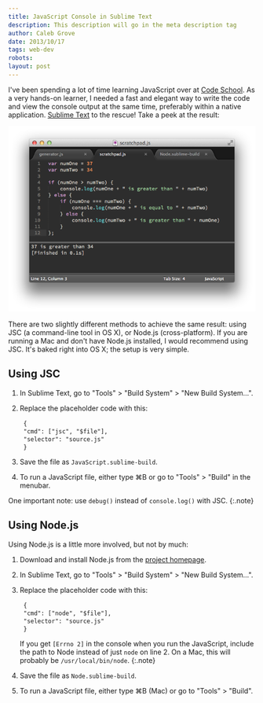 ```yaml
---
title: JavaScript Console in Sublime Text
description: This description will go in the meta description tag
author: Caleb Grove
date: 2013/10/17
tags: web-dev
robots:
layout: post
---
```


I've been spending a lot of time learning JavaScript over at [Code School](http://codeschool.com). As a very hands-on learner, I needed a fast and elegant way to write the code and view the console output at the same time, preferably within a native application. [Sublime Text](http://www.sublimetext.com) to the rescue! Take a peek at the result:

![Sublime Text Showcasing Javascript Console](/images/js-console-sublime-text-window.png)

There are two slightly different methods to achieve the same result: using JSC (a command-line tool in OS X), or Node.js (cross-platform). If you are running a Mac and don't have Node.js installed, I would recommend using JSC. It's baked right into OS X; the setup is very simple.

## Using JSC

1. In Sublime Text, go to "Tools" > "Build System" > "New Build System…".

2. Replace the placeholder code with this:

		{
		"cmd": ["jsc", "$file"],
		"selector": "source.js"
		}
	
3. Save the file as `JavaScript.sublime-build`.

4. To run a JavaScript file, either type <span class="key">⌘</span><span class="key">B</span> or go to "Tools" > "Build" in the menubar.

One important note: use `debug()` instead of `console.log()` with JSC.
{:.note}

## Using Node.js

Using Node.js is a little more involved, but not by much:

1. Download and install Node.js from the [project homepage](http://nodejs.org/).

2. In Sublime Text, go to "Tools" > "Build System" > "New Build System…".

3. Replace the placeholder code with this:

		{
		"cmd": ["node", "$file"],
		"selector": "source.js"
		}

	If you get `[Errno 2]` in the console when you run the JavaScript, include the path to Node instead of just `node` on line 2. On a Mac, this will probably be `/usr/local/bin/node`.
	{:.note}

4. Save the file as `Node.sublime-build`.

5. To run a JavaScript file, either type <span class="key">⌘</span><span class="key">B</span> (Mac) or go to "Tools" > "Build".